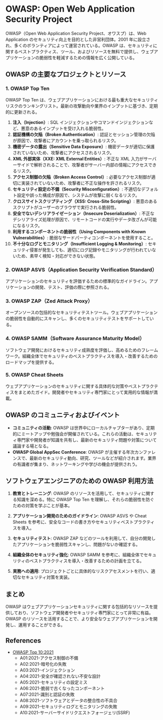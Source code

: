 # OWASP: Open Web Application Security Project

OWASP（Open Web Application Security Project、オワスプ）は、Web Application のセキュリティ向上を目的とした非営利団体。2001 年に設立され、多くのボランティアによって運営されている。OWASP は、セキュリティに関するベストプラクティス、ツール、およびリソースを無料で提供し、ウェブアプリケーションの脆弱性を軽減するための情報を広く公開している。

## OWASP の主要なプロジェクトとリソース

### 1. **OWASP Top Ten**

OWASP Top Ten は、ウェブアプリケーションにおける最も重大なセキュリティリスクのランキングリスト。最新の攻撃動向や業界のインプットに基づき、定期的に更新される。

1. **注入（Injection）**: SQL インジェクションやコマンドインジェクションなど、悪意のあるインプットを受け入れる脆弱性。
2. **認証機構の欠陥（Broken Authentication）**: 認証とセッション管理の欠陥が原因で、攻撃者にアカウントを乗っ取られるリスク。
3. **機密データの露出（Sensitive Data Exposure）**: 機密データが適切に保護されていないため、攻撃者にアクセスされるリスク。
4. **XML 外部実体（XXE: XML External Entities）**: 不正な XML 入力がサーバーサイドで解析されることで、攻撃者がサーバー内部の情報にアクセスできるリスク。
5. **アクセス制御の欠陥（Broken Access Control）**: 必要なアクセス制御が適切に実装されていないため、攻撃者に不正な操作を許されるリスク。
6. **セキュリティ設定の不備（Security Misconfiguration）**: 不適切なデフォルト設定や誤った構成が原因で、システムが攻撃に弱くなるリスク。
7. **クロスサイトスクリプティング（XSS: Cross-Site Scripting）**: 悪意のあるスクリプトがユーザーのブラウザで実行される脆弱性。
8. **安全でないデシリアライゼーション（Insecure Deserialization）**: 不正なデシリアライズ処理が原因で、リモートコードの実行やデータ改ざんが可能になるリスク。
9. **利用するコンポーネントの脆弱性（Using Components with Known Vulnerabilities）**: 脆弱なサードパーティコンポーネントを使用すること。
10. **不十分なログとモニタリング（Insufficient Logging & Monitoring）**: セキュリティ侵害が発生しても、適切にログ記録やモニタリングが行われていないため、素早く検知・対応ができない状態。

### 2. **OWASP ASVS（Application Security Verification Standard）**

アプリケーションのセキュリティを評価するための標準的なガイドライン。アプリケーションの開発、テスト、評価の際に参照される。

### 3. **OWASP ZAP（Zed Attack Proxy）**

オープンソースの包括的なセキュリティテストツール。ウェブアプリケーションの脆弱性を自動的にスキャンし、多くのセキュリティテストをサポートしている。

### 4. **OWASP SAMM（Software Assurance Maturity Model）**

ソフトウェア開発におけるセキュリティ成熟度を評価し、高めるためのフレームワーク。組織全体でセキュリティのベストプラクティスを導入・改善するためのロードマップを提供する。

### 5. **OWASP Cheat Sheets**

ウェブアプリケーションのセキュリティに関する具体的な対策やベストプラクティスをまとめたガイド。開発者やセキュリティ専門家にとって実用的な情報が満載。

## OWASP のコミュニティおよびイベント

- **コミュニティの活動**: OWASP は世界中にローカルチャプターがあり、定期的にミートアップや勉強会が開催されている。これらの活動は、セキュリティ専門家や開発者が知識を共有し、最新のセキュリティ問題や対策について議論する場となる。
- **OWASP Global AppSec Conference**: OWASP が主催する年次カンファレンスで、最新のセキュリティ動向、研究、ツールなどが紹介されます。業界の有識者が集まり、ネットワーキングや学びの機会が提供されう。

## ソフトウェアエンジニアのための OWASP 利用方法

1. **教育とトレーニング**: OWASP のリソースを活用して、セキュリティに関する知識を深める。特に OWASP Top Ten を理解し、それらの脆弱性を防ぐための対策を学ぶことが基本。
2. **アプリケーション開発のためのガイドライン**: OWASP ASVS や Cheat Sheets を参考に、安全なコードの書き方やセキュリティベストプラクティスを導入。

3. **セキュリティテスト**: OWASP ZAP などのツールを利用して、自分の開発したアプリケーションを脆弱性スキャンし、問題がないか確認する。

4. **組織全体のセキュリティ強化**: OWASP SAMM を参考に、組織全体でセキュリティのベストプラクティスを導入・改善するための計画を立てる。

5. **実務への適用**: プロジェクトごとに具体的なリスクアセスメントを行い、適切なセキュリティ対策を実装。

## まとめ

OWASP はウェブアプリケーションセキュリティに関する包括的なリソースを提供しており、ソフトウェア開発者やセキュリティ専門家にとって非常に有益。OWASP のリソースを活用することで、より安全なウェブアプリケーションを開発し、運用することができる。

## References

- [OWASP Top 10:2021](https://owasp.org/Top10/)
  - A01:2021-アクセス制御の不備
  - A02:2021-暗号化の失敗
  - A03:2021-インジェクション
  - A04:2021-安全が確認されない不安な設計
  - A05:2021-セキュリティの設定ミス
  - A06:2021-脆弱で古くなったコンポーネント
  - A07:2021-識別と認証の失敗
  - A08:2021-ソフトウェアとデータの整合性の不具合
  - A09:2021-セキュリティログとモニタリングの失敗
  - A10:2021-サーバーサイドリクエストフォージェリ(SSRF)

